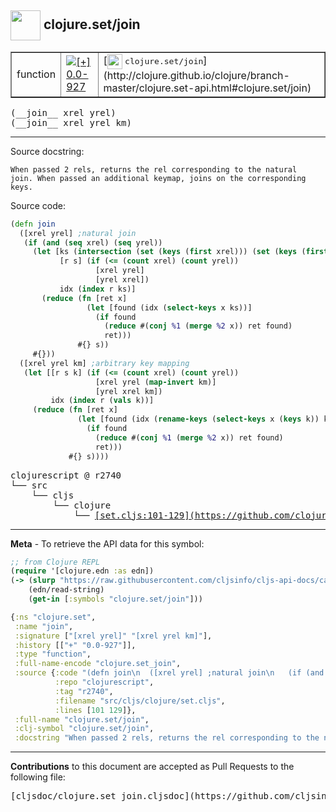 ## <img width="48px" valign="middle" src="http://i.imgur.com/Hi20huC.png"> clojure.set/join

 <table border="1">
<tr>

<td>function</td>
<td><a href="https://github.com/cljsinfo/cljs-api-docs/tree/0.0-927"><img valign="middle" alt="[+] 0.0-927" src="https://img.shields.io/badge/+-0.0--927-lightgrey.svg"></a> </td>
<td>
[<img height="24px" valign="middle" src="http://i.imgur.com/1GjPKvB.png"> <samp>clojure.set/join</samp>](http://clojure.github.io/clojure/branch-master/clojure.set-api.html#clojure.set/join)
</td>
</tr>
</table>

 <samp>
(__join__ xrel yrel)<br>
</samp>
 <samp>
(__join__ xrel yrel km)<br>
</samp>

---




Source docstring:

```
When passed 2 rels, returns the rel corresponding to the natural
join. When passed an additional keymap, joins on the corresponding
keys.
```

Source code:

```clj
(defn join
  ([xrel yrel] ;natural join
   (if (and (seq xrel) (seq yrel))
     (let [ks (intersection (set (keys (first xrel))) (set (keys (first yrel))))
           [r s] (if (<= (count xrel) (count yrel))
                   [xrel yrel]
                   [yrel xrel])
           idx (index r ks)]
       (reduce (fn [ret x]
                 (let [found (idx (select-keys x ks))]
                   (if found
                     (reduce #(conj %1 (merge %2 x)) ret found)
                     ret)))
               #{} s))
     #{}))
  ([xrel yrel km] ;arbitrary key mapping
   (let [[r s k] (if (<= (count xrel) (count yrel))
                   [xrel yrel (map-invert km)]
                   [yrel xrel km])
         idx (index r (vals k))]
     (reduce (fn [ret x]
               (let [found (idx (rename-keys (select-keys x (keys k)) k))]
                 (if found
                   (reduce #(conj %1 (merge %2 x)) ret found)
                   ret)))
             #{} s))))
```

 <pre>
clojurescript @ r2740
└── src
    └── cljs
        └── clojure
            └── <ins>[set.cljs:101-129](https://github.com/clojure/clojurescript/blob/r2740/src/cljs/clojure/set.cljs#L101-L129)</ins>
</pre>


---

__Meta__ - To retrieve the API data for this symbol:

```clj
;; from Clojure REPL
(require '[clojure.edn :as edn])
(-> (slurp "https://raw.githubusercontent.com/cljsinfo/cljs-api-docs/catalog/cljs-api.edn")
    (edn/read-string)
    (get-in [:symbols "clojure.set/join"]))
```

```clj
{:ns "clojure.set",
 :name "join",
 :signature ["[xrel yrel]" "[xrel yrel km]"],
 :history [["+" "0.0-927"]],
 :type "function",
 :full-name-encode "clojure.set_join",
 :source {:code "(defn join\n  ([xrel yrel] ;natural join\n   (if (and (seq xrel) (seq yrel))\n     (let [ks (intersection (set (keys (first xrel))) (set (keys (first yrel))))\n           [r s] (if (<= (count xrel) (count yrel))\n                   [xrel yrel]\n                   [yrel xrel])\n           idx (index r ks)]\n       (reduce (fn [ret x]\n                 (let [found (idx (select-keys x ks))]\n                   (if found\n                     (reduce #(conj %1 (merge %2 x)) ret found)\n                     ret)))\n               #{} s))\n     #{}))\n  ([xrel yrel km] ;arbitrary key mapping\n   (let [[r s k] (if (<= (count xrel) (count yrel))\n                   [xrel yrel (map-invert km)]\n                   [yrel xrel km])\n         idx (index r (vals k))]\n     (reduce (fn [ret x]\n               (let [found (idx (rename-keys (select-keys x (keys k)) k))]\n                 (if found\n                   (reduce #(conj %1 (merge %2 x)) ret found)\n                   ret)))\n             #{} s))))",
          :repo "clojurescript",
          :tag "r2740",
          :filename "src/cljs/clojure/set.cljs",
          :lines [101 129]},
 :full-name "clojure.set/join",
 :clj-symbol "clojure.set/join",
 :docstring "When passed 2 rels, returns the rel corresponding to the natural\njoin. When passed an additional keymap, joins on the corresponding\nkeys."}

```

---

__Contributions__ to this document are accepted as Pull Requests to the following file:

 <pre>
[cljsdoc/clojure.set_join.cljsdoc](https://github.com/cljsinfo/cljs-api-docs/blob/master/cljsdoc/clojure.set_join.cljsdoc)
</pre>

